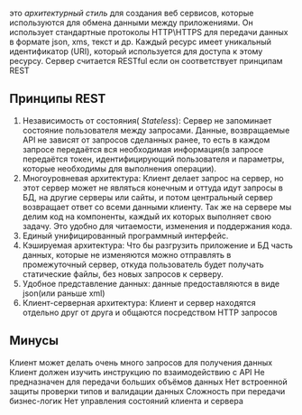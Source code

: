это _архитектурный стиль_ для создания веб сервисов, которые используются для обмена данными между приложениями.
Он использует стандартные протоколы HTTP\HTTPS для передачи данных в формате json, xms, текст и др.
Каждый ресурс имеет уникальный идентификатор (URI), который используется для доступа к этому ресурсу.
Сервер считается RESTful если он соответствует принципам REST
##                                      Принципы REST
1) Независимость от состояния( _Stateless_):
	Сервер не запоминает состояние пользователя между запросами. Данные, возвращаемые API не зависят от запросов сделанных ранее, то есть в каждом запросе передаётся вся необходимая информация(в запросе передаётся токен, идентифицирующий пользователя и параметры, которые необходимы для выполнения операции). 
2) Многоуровневая архитектура:
	Клиент делает запрос на сервер, но этот сервер может не являться конечным и оттуда идут запросы в БД, на другие серверы или сайты, и потом центральный сервер возвращает ответ со всеми данными клиенту.
	Так же на сервере мы делим код на компоненты, каждый их которых выполняет свою задачу. Это удобно для читаемости, изменения и поддержания кода.
3) Единый унифицированный программный интерфейс.
4) Кэшируемая архитектура:
	Что бы разгрузить приложение и БД часть данных, которые не изменяются можно отправлять в промежуточный сервер, откуда пользователь будет получать статические файлы, без новых запросов к серверу.
5) Удобное представление данных:
	данные предоставляются в виде json(или раньше xml)
6) Клиент-серверная архитектура:
	Клиент и сервер находятся отдельно друг от друга и общаются посредством HTTP запросов

##                              Минусы
Клиент может делать очень много запросов для получения данных
Клиент должен изучить инструкцию по взаимодействию с API
Не предназначен для передачи больших объёмов данных
Нет встроенной защиты проверки типов и валидации данных
Сложность при передачи бизнес-логик
Нет управления состояний клиента и сервера